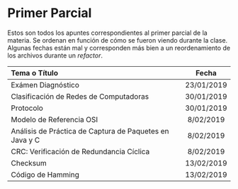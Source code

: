 # Primer Parcial

Estos son todos los apuntes correspondientes al primer parcial de la materia. Se ordenan en función de cómo se fueron viendo durante la clase. Algunas fechas están mal y corresponden más bien a un reordenamiento de los archivos durante un *refactor*.

|Tema o Título|Fecha|
|:---|:---:|
|Exámen Diagnóstico|23/01/2019
|Clasificación de Redes de Computadoras|30/01/2019
|Protocolo|30/01/2019
|Modelo de Referencia OSI|8/02/2019
|Análisis de Práctica de Captura de Paquetes en Java y C|8/02/2019
|CRC: Verificación de Redundancia Cíclica|8/02/2019
|Checksum|13/02/2019
|Código de Hamming|13/02/2019

